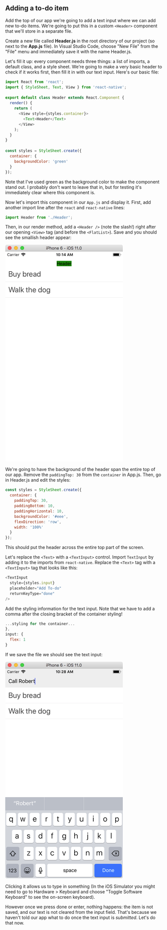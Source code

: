 ## Adding a to-do item

Add the top of our app we're going to add a text input where we can add new to-do items. We're going to put this in a custom `<Header>` component that we'll store in a separate file.

Create a new file called **Header.js** in the root directory of our project \(so next to the **App.js** file\). In Visual Studio Code, choose "New File" from the "File" menu and immediately save it with the name Header.js.

Let's fill it up: every component needs three things: a list of imports, a default class, and a style sheet. We're going to make a very basic header to check if it works first, then fill it in with our text input. Here's our basic file:

```js
import React from 'react';
import { StyleSheet, Text, View } from 'react-native';

export default class Header extends React.Component {
  render() {
    return (
      <View style={styles.container}>
        <Text>Header</Text>
      </View>
    );
  }
}

const styles = StyleSheet.create({
  container: {
    backgroundColor: 'green'
  }
});
```

Note that I've used green as the background color to make the component stand out. I probably don't want to leave that in, but for testing it's immediately clear where this component is.

Now let's import this component in our `App.js` and display it. First, add another import line after the `react` and `react-native` lines:

```js
import Header from './Header';
```

Then, in our render method, add a `<Header />` \(note the slash!\) right after our opening `<View>` tag \(and before the `<FlatList>`\). Save and you should see the smallish header appear:

![](quasitodo-small-header.png)

We're going to have the background of the header span the entire top of our app. Remove the `paddingTop: 30` from the `container` in App.js. Then, go in Header.js and edit the styles:

```js
const styles = StyleSheet.create({
  container: {
    paddingTop: 30,
    paddingBottom: 10,
    paddingHorizontal: 10,
    backgroundColor: '#eee',
    flexDirection: 'row',
    width: '100%'
  }
});
```

This should put the header across the entire top part of the screen.

Let's replace the `<Text>` with a `<TextInput>` control. Import `TextInput` by adding it to the imports from `react-native`. Replace the `<Text>` tag with a `<TextInput>` tag that looks like this:

```js
<TextInput
  style={styles.input}
  placeholder="Add To-do"
  returnKeyType="done"
/>
```

Add the styling information for the text input. Note that we have to add a comma after the closing bracket of the container styling!

```js
...styling for the container...
},
input: {
  flex: 1
}
```

If we save the file we should see the text input:

![](quasitodo-input-field.png)

Clicking it allows us to type in something \(In the iOS Simulator you might need to go to Hardware &gt; Keyboard and choose "Toggle Software Keyboard" to see the on-screen keyboard\).

However once we press done or enter, nothing happens: the item is not saved, and our text is not cleared from the input field. That's because we haven't told our app what to do once the text input is _submitted_. Let's do that now.
